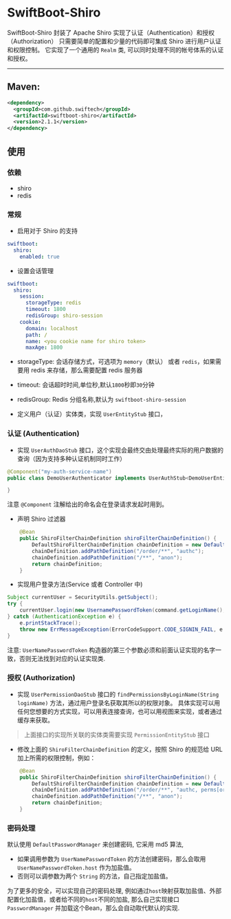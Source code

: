# SwiftBoot-Shiro

SwiftBoot-Shiro 封装了 Apache Shiro 实现了认证（Authentication）和授权（Authorization）
只需要简单的配置和少量的代码即可集成 Shiro 进行用户认证和权限控制。
它实现了一个通用的 `Realm` 类, 可以同时处理不同的帐号体系的认证和授权。

---
## Maven:

  ```xml
  <dependency>
    <groupId>com.github.swiftech</groupId>
    <artifactId>swiftboot-shiro</artifactId>
    <version>2.1.1</version>
  </dependency>
  ```

## 使用

### 依赖
* shiro
* redis


### 常规
* 启用对于 Shiro 的支持

```yaml
swiftboot:
  shiro:
    enabled: true
```

* 设置会话管理

```yaml
swiftboot:
  shiro:
    session:
      storageType: redis
      timeout: 1800
      redisGroup: shiro-session
    cookie:
      domain: localhost
      path: /
      name: <you cookie name for shiro token>
      maxAge: 1800
```
    
  * storageType: 会话存储方式，可选项为 `memory`（默认） 或者 `redis`，如果需要用 redis 来存储，那么需要配置 redis 服务器
  * timeout: 会话超时时间,单位秒,默认`1800`秒即`30`分钟
  * redisGroup: Redis 分组名称,默认为 `swiftboot-shiro-session`


* 定义用户（认证）实体类，实现 `UserEntityStub` 接口，


### 认证 (Authentication)
* 实现 `UserAuthDaoStub` 接口，这个实现会最终交由处理最终实际的用户数据的查询（因为支持多种认证机制同时工作）


```java
@Component("my-auth-service-name")
public class DemoUserAuthenticator implements UserAuthStub<DemoUserEntity> {

}
```
注意 `@Component` 注解给出的命名会在登录请求发起时用到。

* 声明 Shiro 过滤器


```java
    @Bean
    public ShiroFilterChainDefinition shiroFilterChainDefinition() {
        DefaultShiroFilterChainDefinition chainDefinition = new DefaultShiroFilterChainDefinition();
        chainDefinition.addPathDefinition("/order/**", "authc");
        chainDefinition.addPathDefinition("/**", "anon");
        return chainDefinition;
    }
```

* 实现用户登录方法(Service 或者 Controller 中)


```java
Subject currentUser = SecurityUtils.getSubject();
try {
    currentUser.login(new UsernamePasswordToken(command.getLoginName(), command.getLoginPwd(), "my-auth-service-name"));
} catch (AuthenticationException e) {
    e.printStackTrace();
    throw new ErrMessageException(ErrorCodeSupport.CODE_SIGNIN_FAIL, e.getMessage());
}
```
注意: `UserNamePasswordToken` 构造器的第三个参数必须和前面认证实现的名字一致，否则无法找到对应的认证实现类.



### 授权 (Authorization)

* 实现 `UserPermissionDaoStub` 接口的 `findPermissionsByLoginName(String loginName)` 方法，通过用户登录名获取其所以的权限对象。
具体实现可以用任何您想要的方式实现，可以用表连接查询，也可以用视图来实现，或者通过缓存来获取。
  
> 上面接口的实现所关联的实体类需要实现 `PermissionEntityStub` 接口

* 修改上面的 `ShiroFilterChainDefinition` 的定义，按照 Shiro 的规范给 URL 加上所需的权限控制，例如：


```java
    @Bean
    public ShiroFilterChainDefinition shiroFilterChainDefinition() {
        DefaultShiroFilterChainDefinition chainDefinition = new DefaultShiroFilterChainDefinition();
        chainDefinition.addPathDefinition("/order/**", "authc, perms[order]");
        chainDefinition.addPathDefinition("/**", "anon");
        return chainDefinition;
    }
```


### 密码处理

默认使用 `DefaultPasswordManager` 来创建密码, 它采用 md5 算法, 
* 如果调用参数为 `UserNamePasswordToken` 的方法创建密码，那么会取用 `UserNamePasswordToken.host` 作为加盐值。
* 否则可以调参数为两个 `String` 的方法，自己指定加盐值。

为了更多的安全，可以实现自己的密码处理, 例如通过`host`映射获取加盐值、外部配置化加盐值，或者给不同的`host`不同的加盐, 那么自己实现接口 `PasswordManager` 并加载这个Bean，那么会自动取代默认的实现.
